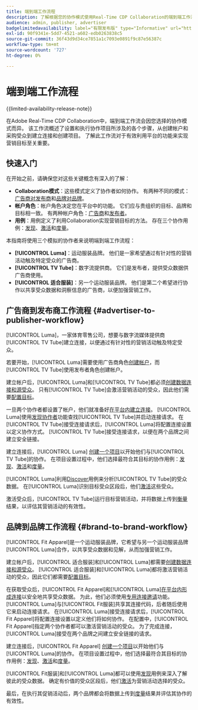 ```yaml
---
title: 端到端工作流程
description: 了解根据您的协作模式使用Real-Time CDP Collaboration的端到端工作流程。
audience: admin, publisher, advertiser
badgelimitedavailability: label="有限发布版" type="Informative" url="https://helpx.adobe.com/legal/product-descriptions/real-time-customer-data-platform-collaboration.html newtab=true"
exl-id: 90f9341e-5dd7-4521-a602-edb0263838c5
source-git-commit: 36f43d9d34ce7851a1c7093e0891f9c87e56387c
workflow-type: tm+mt
source-wordcount: '727'
ht-degree: 0%

---
```


# 端到端工作流程

{{limited-availability-release-note}}

在Adobe Real-Time CDP Collaboration中，端到端工作流会因您选择的协作模式而异。 该工作流概述了设置和执行协作项目所涉及的各个步骤，从创建帐户和采购受众到建立连接和创建项目。 了解此工作流对于有效利用平台的功能来实现营销目标至关重要。

## 快速入门

在开始之前，请确保您对这些关键概念有深入的了解：

- **Collaboration模式**：这些模式定义了协作者如何协作。 有两种不同的模式：[广告商对发布商](./collaboration-patterns.md#advertiser-to-publisher)和[品牌对品牌](./collaboration-patterns.md#brand-to-brand)。
- **帐户角色**：帐户角色决定您在平台中的功能。 它们应与贵组织的目标、品牌和目标相一致。 有两种帐户角色：[广告商](./roles.md#advertiser)和[发布者](./roles.md#publisher)。
- **用例**：用例定义了利用Collaboration实现营销目标的方法。 存在三个协作用例：[发现](./use-cases.md#discover)、[激活](./use-cases.md#activate)和[度量](./use-cases.md#measure)。

本指南将使用三个模拟的协作者来说明端到端工作流程：

- **[!UICONTROL Luma]**：运动服装品牌。 他们是一家希望通过有针对性的营销活动触及特定受众的广告商。
- **[!UICONTROL TV Tube]**：数字流提供商。 它们是发布者，提供受众数据供广告商使用。
- **[!UICONTROL 适合服装]**：另一个运动服装品牌。 他们是第二个希望进行协作以共享受众数据和洞察信息的广告商，以便加强营销工作。

## 广告商到发布商工作流程 {#advertiser-to-publisher-workflow}

[!UICONTROL Luma]，一家体育零售公司，想要与数字流媒体提供商[!UICONTROL TV Tube]建立连接，以便通过有针对性的营销活动触及特定受众。

若要开始，[!UICONTROL Luma]需要使用广告商角色[创建帐户](../setup/onboard-account.md)，而[!UICONTROL TV Tube]使用发布者角色创建帐户。

建立帐户后，[!UICONTROL Luma]和[!UICONTROL TV Tube]都必须[创建数据连接和源受众](../setup/onboard-audiences.md)。 只有[!UICONTROL TV Tube]会激活营销活动的受众，因此他们需要[配置目标](../setup/manage-destinations.md)。

一旦两个协作者都设置了帐户，他们就准备好[在平台内建立连接](../connect/establishing-connections.md)。 [!UICONTROL Luma]使用[发现协作者](../connect/discover-collaborators.md)功能查找[!UICONTROL TV Tube]并启动连接请求。 在[!UICONTROL TV Tube]接受连接请求后，[!UICONTROL Luma]将配置连接设置以定义协作方式。 [!UICONTROL TV Tube]接受连接请求，以便在两个品牌之间建立安全链接。

建立连接后，[!UICONTROL Luma] [创建一个项目](../collaborate/manage-projects.md)以开始他们与[!UICONTROL TV Tube]的协作。 在项目设置过程中，他们选择最符合其目标的协作用例：[发现](../collaborate/discover.md)、[激活](../collaborate/activate.md)和[度量](../collaborate/measure.md)。

[!UICONTROL Luma]利用[Discover](../collaborate/discover.md)用例来分析[!UICONTROL TV Tube]的受众数据。 在[!UICONTROL Luma]识别目标受众区段后，他们[激活](../collaborate/activate.md)这些受众。

激活受众后，[!UICONTROL TV Tube]运行目标营销活动，并将数据上传到[衡量](../collaborate/measure.md)结果，以评估其营销活动的有效性。

## 品牌到品牌工作流程 {#brand-to-brand-workflow}

[!UICONTROL Fit Apparel]是一个运动服装品牌，它希望与另一个运动服装品牌[!UICONTROL Luma]合作，以共享受众数据和见解，从而加强营销工作。

建立帐户后，[!UICONTROL 适合服装]和[!UICONTROL Luma]都需要[创建数据连接和源受众](../setup/onboard-audiences.md)。 [!UICONTROL 适合服装]和[!UICONTROL Luma]都将激活营销活动的受众，因此它们都需要[配置目标](../setup/manage-destinations.md)。

在获取受众后，[!UICONTROL Fit Apparel]和[!UICONTROL Luma][在平台内形成连接](../connect/establishing-connections.md)以安全地共享受众数据。 为此，他们必须使用[专用连接邀请](../connect/establishing-connections.md#private-connection-invite)功能。 [!UICONTROL Luma]与[!UICONTROL Fit服装]共享其连接代码，后者随后使用它来启动连接请求。 在[!UICONTROL Luma]接受连接请求后，[!UICONTROL Fit Apparel]将配置连接设置以定义他们将如何协作。 在配置中，[!UICONTROL Fit Apparel]指定两个协作者都可以激活营销活动的受众。 为了完成连接，[!UICONTROL Luma]接受在两个品牌之间建立安全链接的请求。

建立连接后，[!UICONTROL Fit Apparel] [创建一个项目](../collaborate/manage-projects.md)以开始他们与[!UICONTROL Luma]的协作。 在项目设置过程中，他们选择最符合其目标的协作用例：[发现](../collaborate/discover.md)、[激活](../collaborate/activate.md)和[度量](../collaborate/measure.md)。

[!UICONTROL Fit服装]和[!UICONTROL Luma]都可以使用[发现](../collaborate/discover.md)用例来深入了解彼此的受众数据。 确定有价值的受众区段后，他们[激活](../collaborate/activate.md)为营销活动选择的受众。

最后，在执行其促销活动后，两个品牌都会将数据上传到[度量](../collaborate/measure.md)结果并评估其协作的有效性。
